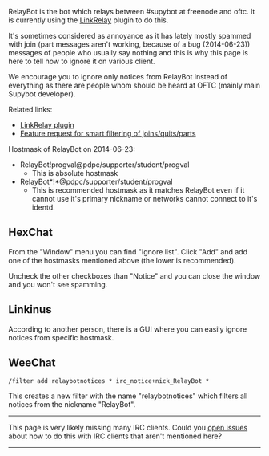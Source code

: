 <!DOCTYPE html>
<html>
<head>
<meta charset="UTF-8" />
<!-- <meta http-equiv="refresh" content="60" /> -->
<meta name="description" content="Ignoring unneeded messages from RelayBot the bot relaying \#Supybot between freenode and OFTC." />
<meta name="keywords" content="IRC Supybot Limnoria Gribble ignoring" />
<meta name="author" content="Mikaela Suomalainen" />
<link rel="canonical" href="https://mkaysi.github.io/limnoria/Relaybot.html">
<title>Ignoring nonimportant messages from RelayBot</title>
<link rel="stylesheet" type="text/css" href="css.css" />
</head>
<body>

RelayBot is the bot which relays between #supybot at freenode and oftc. It 
is currently using the [LinkRelay](https://github.com/ProgVal/Supybot-plugins/tree/master/LinkRelay) plugin to do this.

It's sometimes considered as annoyance as it has lately mostly spammed 
with join (part messages aren't working, because of a bug (2014-06-23)) 
messages of people who usually say nothing and this is why this page is 
here to tell how to ignore it on various client.

We encourage you to ignore only notices from RelayBot instead of 
everything as there are people whom should be heard at OFTC (mainly main 
Supybot developer).

Related links:

* [LinkRelay plugin](https://github.com/ProgVal/Supybot-plugins/tree/master/LinkRelay)
* [Feature request for smart filtering of joins/quits/parts](https://github.com/ProgVal/Supybot-plugins/issues/66)

Hostmask of RelayBot on 2014-06-23:

* RelayBot!progval@pdpc/supporter/student/progval
    * This is absolute hostmask
* RelayBot*!*@pdpc/supporter/student/progval
    * This is recommended hostmask as it matches RelayBot even if it 
    cannot use it's primary nickname or networks cannot connect to it's 
    identd.

## HexChat

From the "Window" menu you can find "Ignore list". Click "Add" and add 
one of the hostmasks mentioned above (the lower is recommended).

Uncheck the other checkboxes than "Notice" and you can close the window 
and you won't see spamming.

## Linkinus

According to another person, there is a GUI where you can easily ignore 
notices from specific hostmask.

## WeeChat

```
/filter add relaybotnotices * irc_notice+nick_RelayBot *
```

This creates a new filter with the name "relaybotnotices" which filters 
all notices from the nickname "RelayBot".

<hr/>

This page is very likely missing many IRC clients. Could you [open issues](https://github.com/mkaysi/limnoria/issues) 
about how to do this with IRC clients that aren't mentioned here?

<hr/>

</body>
</html>
<!-- vim : set ft=markdown-->
